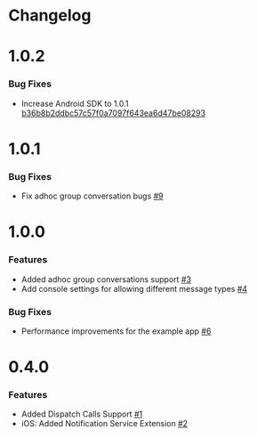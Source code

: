 # Changelog

# 1.0.2

### Bug Fixes

* Increase Android SDK to 1.0.1 [b36b8b2ddbc57c57f0a7097f643ea6d47be08293](https://github.com/zelloptt/react-native-zello-sdk/commit/b36b8b2ddbc57c57f0a7097f643ea6d47be08293)

# 1.0.1

### Bug Fixes

* Fix adhoc group conversation bugs [#9](https://github.com/zelloptt/react-native-zello-sdk/pull/9)

# 1.0.0

### Features

* Added adhoc group conversations support [#3](https://github.com/zelloptt/react-native-zello-sdk/pull/3)
* Add console settings for allowing different message types [#4](https://github.com/zelloptt/react-native-zello-sdk/pull/4)

### Bug Fixes

* Performance improvements for the example app [#6](https://github.com/zelloptt/react-native-zello-sdk/pull/6/files)

# 0.4.0

### Features

* Added Dispatch Calls Support [#1](https://github.com/zelloptt/react-native-zello-sdk/pull/1)
* iOS: Added Notification Service Extension [#2](https://github.com/zelloptt/react-native-zello-sdk/pull/2)
